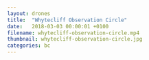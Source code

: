 ```yaml
---
layout: drones
title:  "Whytecliff Observation Circle"
date:   2018-03-03 00:00:01 +0100
filename: whytecliff-observation-circle.mp4
thumbnail: whytecliff-observation-circle.jpg
categories: bc
---
```

